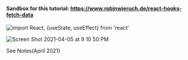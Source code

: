 #### Sandbox for this tutorial: https://www.robinwieruch.de/react-hooks-fetch-data
![import React, {useState, useEffect} from 'react'](https://user-images.githubusercontent.com/18649892/113644706-56582000-9653-11eb-9770-0acaf48da69a.png)

![Screen Shot 2021-04-05 at 9 10 50 PM](https://user-images.githubusercontent.com/18649892/113644740-6b34b380-9653-11eb-87cf-de44b930b38c.png)

See Notes(April 2021)
